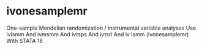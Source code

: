 # ivonesamplemr
One-sample Mendelian randomization / instrumental variable analyses Use ivlsmm And ivmsmm And ivtsps And ivtsri And iv lsmm (ivonesamplemr) With STATA 18
